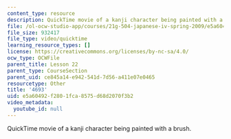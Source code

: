 ```yaml
---
content_type: resource
description: QuickTime movie of a kanji character being painted with a brush.
file: /ol-ocw-studio-app/courses/21g-504-japanese-iv-spring-2009/e5a60492f2801fca8575d68d2070f3b2_4693.mov
file_size: 932417
file_type: video/quicktime
learning_resource_types: []
license: https://creativecommons.org/licenses/by-nc-sa/4.0/
ocw_type: OCWFile
parent_title: Lesson 22
parent_type: CourseSection
parent_uid: ce845a14-e942-541d-7d56-a411e07e0465
resourcetype: Other
title: '4693'
uid: e5a60492-f280-1fca-8575-d68d2070f3b2
video_metadata:
  youtube_id: null
---
```

QuickTime movie of a kanji character being painted with a brush.
